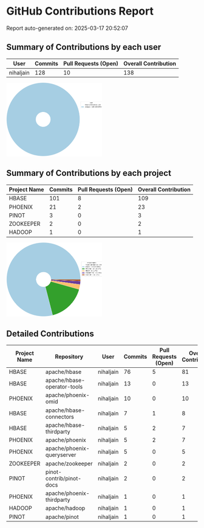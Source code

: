 # GitHub Contributions Report

Report auto-generated on: 2025-03-17 20:52:07

## Summary of Contributions by each user

| User | Commits | Pull Requests (Open) | Overall Contribution |
|------|---------|----------------------|----------------------|
| nihaljain | 128 | 10 | 138 |

<img src="user_wise_contribution.png" alt="Contributions: User Wise" style="width:50%;">

## Summary of Contributions by each project

| Project Name | Commits | Pull Requests (Open) | Overall Contribution |
|--------------|---------|----------------------|----------------------|
| HBASE | 101 | 8 | 109 |
| PHOENIX | 21 | 2 | 23 |
| PINOT | 3 | 0 | 3 |
| ZOOKEEPER | 2 | 0 | 2 |
| HADOOP | 1 | 0 | 1 |

<img src="project_wise_contribution.png" alt="Contributions: Project Wise" style="width:50%;">

## Detailed Contributions

| Project Name | Repository | User | Commits | Pull Requests (Open) | Overall Contribution |
|--------------|------------|------|---------|----------------------|----------------------|
| HBASE | apache/hbase | nihaljain | 76 | 5 | 81 |
| HBASE | apache/hbase-operator-tools | nihaljain | 13 | 0 | 13 |
| PHOENIX | apache/phoenix-omid | nihaljain | 10 | 0 | 10 |
| HBASE | apache/hbase-connectors | nihaljain | 7 | 1 | 8 |
| HBASE | apache/hbase-thirdparty | nihaljain | 5 | 2 | 7 |
| PHOENIX | apache/phoenix | nihaljain | 5 | 2 | 7 |
| PHOENIX | apache/phoenix-queryserver | nihaljain | 5 | 0 | 5 |
| ZOOKEEPER | apache/zookeeper | nihaljain | 2 | 0 | 2 |
| PINOT | pinot-contrib/pinot-docs | nihaljain | 2 | 0 | 2 |
| PHOENIX | apache/phoenix-thirdparty | nihaljain | 1 | 0 | 1 |
| HADOOP | apache/hadoop | nihaljain | 1 | 0 | 1 |
| PINOT | apache/pinot | nihaljain | 1 | 0 | 1 |
